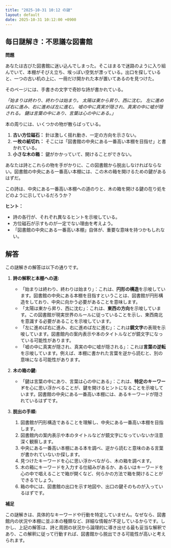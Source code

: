 ```yaml
---
title: "2025-10-31 10:12 の謎"
layout: default
date: 2025-10-31 10:12:00 +0900
---
```

## 毎日謎解き：不思議な図書館

**問題**

あなたは古びた図書館に迷い込んでしまった。そこはまるで迷路のように入り組んでいて、本棚がそびえ立ち、埃っぽい空気が漂っている。出口を探していると、一つの古い机の上に、一冊だけ開かれた本が置いてあるのを見つけた。

そのページには、手書きの文字で奇妙な詩が書かれている。

*「始まりは終わり、終わりは始まり。*
*太陽は東から昇り、西に沈む。*
*左に進めば右に進み、右に進めば左に進む。*
*嘘の中に真実が隠され、真実の中に嘘が隠される。*
*鍵は言葉の中にあり、言葉は心の中にある。」*

本の周りには、いくつかの物が散らばっている。

1.  **古い方位磁石：** 針は激しく揺れ動き、一定の方向を示さない。
2.  **一枚の紙切れ：** そこには「図書館の中央にある一番高い本棚を目指せ」と書かれている。
3.  **小さな木の箱：** 鍵がかかっていて、開けることができない。

あなたは詩とこれらの物を手がかりに、この図書館から脱出しなければならない。図書館の中央にある一番高い本棚には、この木の箱を開けるための鍵があるはずだ。

この詩は、中央にある一番高い本棚への道のりと、木の箱を開ける鍵の在り処をどのように示しているだろうか？

**ヒント：**

*   詩の各行が、それぞれ異なるヒントを示唆している。
*   方位磁石が示すものが一定でない理由を考えよう。
*   「図書館の中央にある一番高い本棚」自体が、重要な意味を持つかもしれない。

## 解答

この謎解きの解答は以下の通りです。

1.  **詩の解釈と本棚への道:**
    *   「始まりは終わり、終わりは始まり」：これは、**円形の構造**を示唆しています。図書館の中央にある本棚を目指すということは、図書館が円形構造をしており、中央に向かう必要があることを意味します。
    *   「太陽は東から昇り、西に沈む」：これは、**東西の方向**を示唆しています。この図書館が現実世界のルールに従っていることを示し、東西南北を意識する必要があることを示唆しています。
    *   「左に進めば右に進み、右に進めば左に進む」：これは**鏡文字**の表現を示唆しています。図書館内の案内表示や本のタイトルなどが鏡文字になっている可能性があります。
    *   「嘘の中に真実が隠され、真実の中に嘘が隠される」：これは**言葉の逆転**を示唆しています。例えば、本棚に書かれた言葉を逆から読むと、別の意味になる可能性があります。

2.  **木の箱の鍵:**
    *   「鍵は言葉の中にあり、言葉は心の中にある」：これは、**特定のキーワード**を心に思い浮かべることが、鍵を開けるヒントになることを示唆しています。図書館の中央にある一番高い本棚には、あるキーワードが隠されているはずです。

3.  **脱出の手順:**

    1.  図書館が円形構造であることを理解し、中央にある一番高い本棚を目指します。
    2.  図書館内の案内表示や本のタイトルなどが鏡文字になっていないか注意深く観察します。
    3.  中央にある一番高い本棚にある本を調べ、逆から読むと意味のある言葉が書かれていないか探します。
    4.  見つけたキーワードを心に思い浮かべながら、木の箱を調べます。
    5.  木の箱にキーワードを入力する仕組みがあるか、あるいはキーワードを心の中で唱えることで箱が開くなど、何らかの方法で箱を開けることができるでしょう。
    6.  箱の中には、図書館の出口を示す地図や、出口の鍵そのものが入っているはずです。

**補足**

この謎解きは、具体的なキーワードや行動を特定していません。なぜなら、図書館内の状況や本棚に並ぶ本の種類など、詳細な情報が不足しているからです。しかし、上記の解答は、詩と周囲の状況から論理的に導き出せる最も妥当な解釈であり、この解釈に従って行動すれば、図書館から脱出できる可能性が高いと考えられます。
